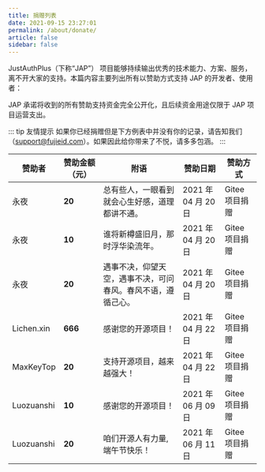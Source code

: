 ```yaml
---
title: 捐赠列表
date: 2021-09-15 23:27:01
permalink: /about/donate/
article: false
sidebar: false
---
```



JustAuthPlus（下称“JAP”） 项目能够持续输出优秀的技术能力、方案、服务，离不开大家的支持。本篇内容主要列出所有以赞助方式支持 JAP 的开发者、使用者：

JAP 承诺将收到的所有赞助支持资金完全公开化，且后续资金用途仅限于 JAP 项目运营支出。

::: tip 友情提示
如果你已经捐赠但是下方例表中并没有你的记录，请告知我们（support@fujieid.com）。如果因此给你带来了不悦，请多多包涵。
:::

| 赞助者        |   赞助金额（元） |                 附语                    |        赞助日期      |  赞助方式  |
| ------------- | -------------- | ------------------------------------- | ------------------- | ------------------- |
| 永夜 | **20**         | 总有些人，一眼看到就会心生好感，道理都讲不通。  | 2021 年 04 月 20 日 | Gitee 项目捐赠 |
| 永夜 | **10**         | 谁将新樽盛旧月，那时浮华染流年。 | 2021 年 04 月 20 日 | Gitee 项目捐赠 |
| 永夜 | **20**         | 遇事不决，仰望天空，遇事不决，可问春风。春风不语，遵循己心。 | 2021 年 04 月 20 日 | Gitee 项目捐赠 |
| Lichen.xin | **666**         | 感谢您的开源项目！   | 2021 年 04 月 22 日 | Gitee 项目捐赠 |
| MaxKeyTop | **20**         | 支持开源项目，越来越强大！   | 2021 年 04 月 22 日 | Gitee 项目捐赠 |
| Luozuanshi | **10**         | 感谢您的开源项目！   | 2021 年 06 月 09 日 | Gitee 项目捐赠 |
| Luozuanshi | **20**         | 咱们开源人有力量,端午节快乐！   | 2021 年 06 月 11 日 | Gitee 项目捐赠 |


